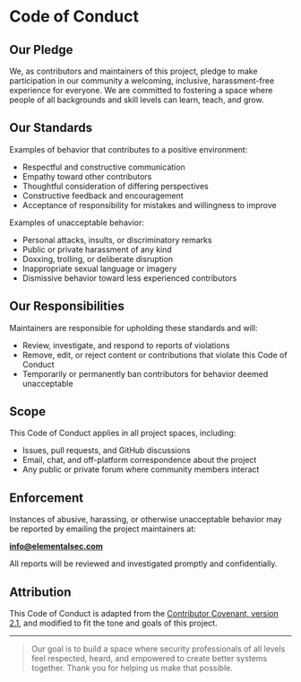 # Code of Conduct

## Our Pledge
We, as contributors and maintainers of this project, pledge to make participation in our community a welcoming, inclusive, harassment-free experience for everyone. We are committed to fostering a space where people of all backgrounds and skill levels can learn, teach, and grow.

## Our Standards
Examples of behavior that contributes to a positive environment:
- Respectful and constructive communication
- Empathy toward other contributors
- Thoughtful consideration of differing perspectives
- Constructive feedback and encouragement
- Acceptance of responsibility for mistakes and willingness to improve

Examples of unacceptable behavior:
- Personal attacks, insults, or discriminatory remarks
- Public or private harassment of any kind
- Doxxing, trolling, or deliberate disruption
- Inappropriate sexual language or imagery
- Dismissive behavior toward less experienced contributors

## Our Responsibilities
Maintainers are responsible for upholding these standards and will:
- Review, investigate, and respond to reports of violations
- Remove, edit, or reject content or contributions that violate this Code of Conduct
- Temporarily or permanently ban contributors for behavior deemed unacceptable

## Scope
This Code of Conduct applies in all project spaces, including:
- Issues, pull requests, and GitHub discussions
- Email, chat, and off-platform correspondence about the project
- Any public or private forum where community members interact

## Enforcement
Instances of abusive, harassing, or otherwise unacceptable behavior may be reported by emailing the project maintainers at:

**info@elementalsec.com**

All reports will be reviewed and investigated promptly and confidentially.

## Attribution
This Code of Conduct is adapted from the [Contributor Covenant, version 2.1](https://www.contributor-covenant.org/version/2/1/code_of_conduct.html), and modified to fit the tone and goals of this project.

---

> Our goal is to build a space where security professionals of all levels feel respected, heard, and empowered to create better systems together. Thank you for helping us make that possible.

